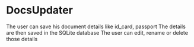# DocsUpdater
The user can save his document details like id_card, passport
The details are then saved in the SQLite database
The user can edit, rename or delete those details
